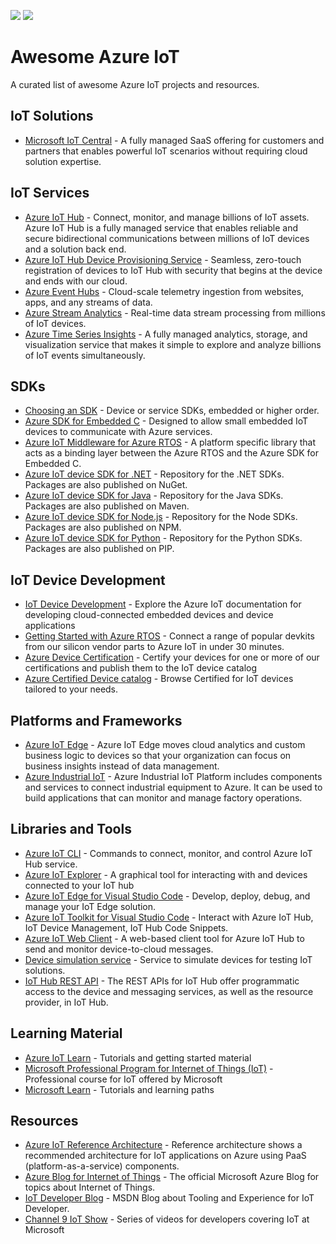 ![](https://cdn.rawgit.com/sindresorhus/awesome/d7305f38d29fed78fa85652e3a63e154dd8e8829/media/badge.svg)
![](https://github.com/azure/iot/workflows/Markdown%20links/badge.svg)

# Awesome Azure IoT

A curated list of awesome Azure IoT projects and resources.

## IoT Solutions

- [Microsoft IoT Central](https://www.microsoft.com/iot-central) - A fully managed SaaS offering for customers and partners that enables powerful IoT scenarios without requiring cloud solution expertise.

## IoT Services

- [Azure IoT Hub](https://docs.microsoft.com/azure/iot-hub) - Connect, monitor, and manage billions of IoT assets. Azure IoT Hub is a fully managed service that enables reliable and secure bidirectional communications between millions of IoT devices and a solution back end.
- [Azure IoT Hub Device Provisioning Service](https://docs.microsoft.com/azure/iot-dps) - Seamless, zero-touch registration of devices to IoT Hub with security that begins at the device and ends with our cloud.
- [Azure Event Hubs](https://docs.microsoft.com/azure/event-hubs) - Cloud-scale telemetry ingestion from websites, apps, and any streams of data.
- [Azure Stream Analytics](https://docs.microsoft.com/azure/stream-analytics) - Real-time data stream processing from millions of IoT devices.
- [Azure Time Series Insights](https://docs.microsoft.com/azure/time-series-insights) - A fully managed analytics, storage, and visualization service that makes it simple to explore and analyze billions of IoT events simultaneously.

## SDKs

- [Choosing an SDK](https://docs.microsoft.com/azure/iot-develop/about-iot-sdks) - Device or service SDKs, embedded or higher order.
- [Azure SDK for Embedded C](https://github.com/azure/azure-iot-sdk-c) - Designed to allow small embedded IoT devices to communicate with Azure services.
- [Azure IoT Middleware for Azure RTOS](https://github.com/azure-rtos/netxduo/tree/master/addons/azure_iot) - A platform specific library that acts as a binding layer between the Azure RTOS and the Azure SDK for Embedded C.
- [Azure IoT device SDK for .NET](https://github.com/azure/azure-iot-sdk-csharp) - Repository for the .NET SDKs. Packages are also published on NuGet.
- [Azure IoT device SDK for Java](https://github.com/azure/azure-iot-sdk-java) - Repository for the Java SDKs. Packages are also published on Maven.
- [Azure IoT device SDK for Node.js](https://github.com/azure/azure-iot-sdk-node) - Repository for the Node SDKs. Packages are also published on NPM.
- [Azure IoT device SDK for Python](https://github.com/azure/azure-iot-sdk-python) - Repository for the Python SDKs. Packages are also published on PIP.

## IoT Device Development

- [IoT Device Development](https://docs.microsoft.com/azure/iot-develop) - Explore the Azure IoT documentation for developing cloud-connected embedded devices and device applications
- [Getting Started with Azure RTOS](https://github.com/azure-rtos/getting-started) - Connect a range of popular devkits from our silicon vendor parts to Azure IoT in under 30 minutes.
- [Azure Device Certification](https://certify.azure.com) - Certify your devices for one or more of our certifications and publish them to the IoT device catalog
- [Azure Certified Device catalog](https://devicecatalog.azure.com) - Browse Certified for IoT devices tailored to your needs.

## Platforms and Frameworks

- [Azure IoT Edge](https://docs.microsoft.com/azure/iot-edge) - Azure IoT Edge moves cloud analytics and custom business logic to devices so that your organization can focus on business insights instead of data management.
- [Azure Industrial IoT](https://github.com/Azure/Industrial-IoT) - Azure Industrial IoT Platform includes components and services to connect industrial equipment to Azure.  It can be used to build applications that can monitor and manage factory operations.

## Libraries and Tools

- [Azure IoT CLI](https://docs.microsoft.com/cli/azure/iot?view=azure-cli-latest) - Commands to connect, monitor, and control Azure IoT Hub service.
- [Azure IoT Explorer](https://github.com/Azure/azure-iot-explorer) - A graphical tool for interacting with and devices connected to your IoT hub
- [Azure IoT Edge for Visual Studio Code](https://marketplace.visualstudio.com/items?itemName=vsciot-vscode.azure-iot-edge) - Develop, deploy, debug, and manage your IoT Edge solution.
- [Azure IoT Toolkit for Visual Studio Code](https://marketplace.visualstudio.com/items?itemName=vsciot-vscode.azure-iot-toolkit) - Interact with Azure IoT Hub, IoT Device Management, IoT Hub Code Snippets.
- [Azure IoT Web Client](https://azure-iot.github.io) - A web-based client tool for Azure IoT Hub to send and monitor device-to-cloud messages.
- [Device simulation service](https://docs.microsoft.com/azure/iot-suite/iot-suite-device-simulation-explore) - Service to simulate devices for testing IoT solutions.
- [IoT Hub REST API](https://docs.microsoft.com/rest/api/iothub/) - The REST APIs for IoT Hub offer programmatic access to the device and messaging services, as well as the resource provider, in IoT Hub.

## Learning Material

- [Azure IoT Learn](https://docs.microsoft.com/learn/browse/?products=azure-iot) - Tutorials and getting started material
- [Microsoft Professional Program for Internet of Things (IoT)](https://academy.microsoft.com/professional-program/tracks/internet-of-things/) - Professional course for IoT offered by Microsoft
- [Microsoft Learn](https://docs.microsoft.com/learn/browse/?term=iot) - Tutorials and learning paths

## Resources

- [Azure IoT Reference Architecture](https://docs.microsoft.com/azure/architecture/reference-architectures/iot/) - Reference architecture shows a recommended architecture for IoT applications on Azure using PaaS (platform-as-a-service) components.
- [Azure Blog for Internet of Things](https://azure.microsoft.com/blog/topics/internet-of-things/) - The official Microsoft Azure Blog for topics about Internet of Things.
- [IoT Developer Blog](https://blogs.msdn.microsoft.com/iotdev/) - MSDN Blog about Tooling and Experience for IoT Developer.
- [Channel 9 IoT Show](https://aka.ms/iotshow) - Series of videos for developers covering IoT at Microsoft
